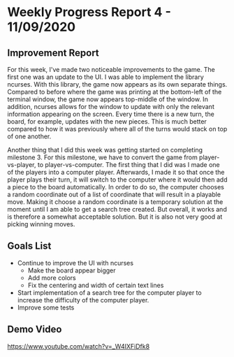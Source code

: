 # Weekly Progress Report 4 - 11/09/2020

## Improvement Report

For this week, I've made two noticeable improvements to the game. The first one was an update to the UI. I was able to implement the library ncurses. With this library, the game now appears as its own separate things. Compared to before where the game was printing at the bottom-left of the terminal window, the game now appears top-middle of the window. In addition, ncurses allows for the window to update with only the relevant information appearing on the screen. Every time there is a new turn, the board, for example, updates with the new pieces. This is much better compared to how it was previously where all of the turns would stack on top of one another.

Another thing that I did this week was getting started on completing milestone 3. For this milestone, we have to convert the game from player-vs-player, to player-vs-computer. The first thing that I did was I made one of the players into a computer player. Afterwards, I made it so that once the player plays their turn, it will switch to the computer where it would then add a piece to the board automatically. In order to do so, the computer chooses a random coordinate out of a list of coordinate that will result in a playable move. Making it choose a random coordinate is a temporary solution at the moment until I am able to get a search tree created. But overall, it works and is therefore a somewhat acceptable solution. But it is also not very good at picking winning moves. 

## Goals List

- Continue to improve the UI with ncurses
	- Make the board appear bigger
	- Add more colors
	- Fix the centering and width of certain text lines
- Start implementation of a search tree for the computer player to increase the difficulty of the computer player.
- Improve some tests

## Demo Video

https://www.youtube.com/watch?v=_W4IXFiDfk8
